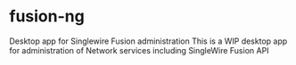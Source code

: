 # fusion-ng
Desktop app for Singlewire Fusion administration
This is a WIP desktop app for administration of Network services including SingleWire Fusion API
